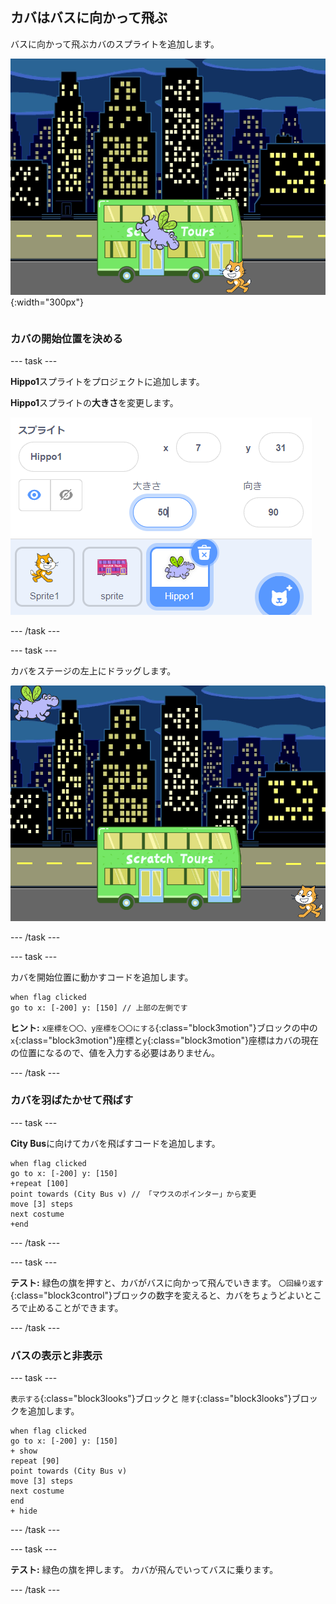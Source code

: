 ## カバはバスに向かって飛ぶ

<div style="display: flex; flex-wrap: wrap">
<div style="flex-basis: 200px; flex-grow: 1; margin-right: 15px;">
バスに向かって飛ぶカバのスプライトを追加します。
</div>
<div>

![バスに向かって飛ぶカバ。](images/hippo-flies.png){:width="300px"}

</div>
</div>

### カバの開始位置を決める

--- task ---

**Hippo1**スプライトをプロジェクトに追加します。

**Hippo1**スプライトの**大きさ**を変更します。

![大きさが50に設定されたHippo1スプライトのスプライトペイン。](images/hippo-sprite-size.png)

--- /task ---

--- task ---

カバをステージの左上にドラッグします。

![ステージの左上にあるHippo1スプライト。](images/hippo-sprite-stage.png)

--- /task ---

--- task ---

カバを開始位置に動かすコードを追加します。

```blocks3
when flag clicked
go to x: [-200] y: [150] // 上部の左側です
```

**ヒント:** `x座標を〇〇、y座標を〇〇にする`{:class="block3motion"}ブロックの中の`x`{:class="block3motion"}座標と`y`{:class="block3motion"}座標はカバの現在の位置になるので、値を入力する必要はありません。

--- /task ---

### カバを羽ばたかせて飛ばす

--- task ---

**City Bus**に向けてカバを飛ばすコードを追加します。

```blocks3
when flag clicked
go to x: [-200] y: [150] 
+repeat [100] 
point towards (City Bus v) // 「マウスのポインター」から変更
move [3] steps
next costume
+end
```

--- /task ---

--- task ---

**テスト:** 緑色の旗を押すと、カバがバスに向かって飛んでいきます。 `〇回繰り返す`{:class="block3control"}ブロックの数字を変えると、カバをちょうどよいところで止めることができます。

--- /task ---

### バスの表示と非表示

--- task ---

`表示する`{:class="block3looks"}ブロックと `隠す`{:class="block3looks"}ブロックを追加します。

```blocks3
when flag clicked
go to x: [-200] y: [150] 
+ show
repeat [90] 
point towards (City Bus v)
move [3] steps
next costume
end
+ hide
```

--- /task ---

--- task ---

**テスト:** 緑色の旗を押します。 カバが飛んでいってバスに乗ります。

--- /task ---
